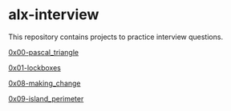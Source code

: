 # alx-interview

This repository contains projects to practice interview questions.

[0x00-pascal_triangle](https://github.com/Yosef-S-A/alx-interview/tree/main/0x00-pascal_triangle)

[0x01-lockboxes](https://github.com/Yosef-S-A/alx-interview/tree/main/0x01-lockboxes)

[0x08-making_change](https://github.com/Yosef-S-A/alx-interview/tree/main/0x08-making_change)

[0x09-island_perimeter](https://github.com/Yosef-S-A/alx-interview/tree/main/0x09-island_perimeter)
